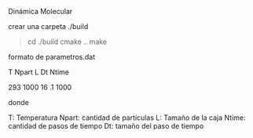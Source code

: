 Dinámica Molecular

crear una carpeta ./build
> cd ./build
> cmake ..
> make


formato de parametros.dat

T Npart L Dt Ntime

293 1000 16 .1 1000

donde

T: Temperatura
Npart: cantidad de partículas
L: Tamaño de la caja
Ntime: cantidad de pasos de tiempo
Dt: tamaño del paso de tiempo

       
